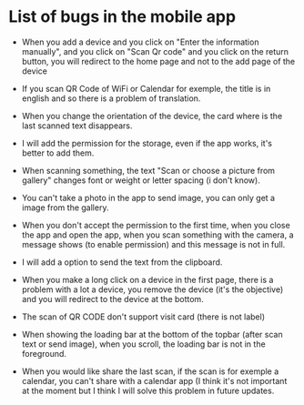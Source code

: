 # List of bugs in the mobile app

- When you add a device and you click on "Enter the information manually", and you click on "Scan Qr code" and you click on the return button, you will redirect to the home page and not to the add page of the device
- If you scan QR Code of WiFi or Calendar for exemple, the title is in english and so there is a problem of translation.
- When you change the orientation of the device, the card where is the last scanned text disappears.
- I will add the permission for the storage, even if the app works, it's better to add them.
- When scanning something, the text "Scan or choose a picture from gallery" changes font or weight or letter spacing (i don't know).
- You can't take a photo in the app to send image, you can only get a image from the gallery.
- When you don't accept the permission to the first time, when you close the app and open the app, when you scan something with the camera, a message shows (to enable permission) and this message is not in full.
- I will add a option to send the text from the clipboard.
- When you make a long click on a device in the first page, there is a problem with a lot a device, you remove the device (it's the objective) and you will redirect to the device at the bottom.
- The scan of QR CODE don't support visit card (there is not label)
- When showing the loading bar at the bottom of the topbar (after scan text or send image), when you scroll, the loading bar is not in the foreground. 

- When you would like share the last scan, if the scan is for exemple a calendar, you can't share with a calendar app (I think it's not important at the moment but I think I will solve this problem in future updates.
